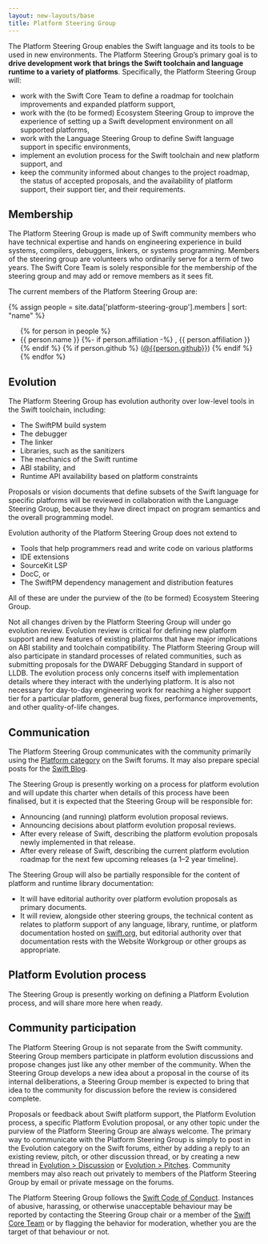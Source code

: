 ```yaml
---
layout: new-layouts/base
title: Platform Steering Group
---
```


The Platform Steering Group enables the Swift language and its tools to be used in new environments. The Platform Steering Group’s primary goal is to **drive development work that brings the Swift toolchain and language runtime to a variety of platforms**. Specifically, the Platform Steering Group will:

* work with the Swift Core Team to define a roadmap for toolchain improvements and expanded platform support,
* work with the (to be formed) Ecosystem Steering Group to improve the experience of setting up a Swift development environment on all supported platforms,
* work with the Language Steering Group to define Swift language support in specific environments,
* implement an evolution process for the Swift toolchain and new platform support, and
* keep the community informed about changes to the project roadmap, the status of accepted proposals, and the availability of platform support, their support tier, and their requirements.

## Membership

The Platform Steering Group is made up of Swift community members who have technical expertise and hands on engineering experience in build systems, compilers, debuggers, linkers, or systems programming. Members of the steering group are volunteers who ordinarily serve for a term of two years. The Swift Core Team is solely responsible for the membership of the steering group and may add or remove members as it sees fit.

The current members of the Platform Steering Group are:

{% assign people = site.data['platform-steering-group'].members | sort: "name" %}
<ul>
{% for person in people %}
<li>{{ person.name }}
{%- if person.affiliation -%}
  , {{ person.affiliation }}
{% endif %}
{% if person.github %}
  (<a href="https://github.com/{{person.github}}">@{{person.github}}</a>)
{% endif %}
</li>
{% endfor %}
</ul>


## Evolution

The Platform Steering Group has evolution authority over low-level tools in the Swift toolchain, including:

* The SwiftPM build system
* The debugger
* The linker
* Libraries, such as the sanitizers
* The mechanics of the Swift runtime
* ABI stability, and
* Runtime API availability based on platform constraints

Proposals or vision documents that define subsets of the Swift language for specific platforms will be reviewed in collaboration with the Language Steering Group, because they have direct impact on program semantics and the overall programming model.

Evolution authority of the Platform Steering Group does not extend to

* Tools that help programmers read and write code on various platforms
* IDE extensions
* SourceKit LSP
* DocC, or
* The SwiftPM dependency management and distribution features

All of these are under the purview of the (to be formed) Ecosystem Steering Group.

Not all changes driven by the Platform Steering Group will under go evolution review. Evolution review is critical for defining new platform support and new features of existing platforms that have major implications on ABI stability and toolchain compatibility. The Platform Steering Group will also participate in standard processes of related communities, such as submitting proposals for the DWARF Debugging Standard in support of LLDB. The evolution process only concerns itself with implementation details where they interact with the underlying platform. It is also not necessary for day-to-day engineering work for reaching a higher support tier for a particular platform, general bug fixes, performance improvements, and other quality-of-life changes.

## Communication

The Platform Steering Group communicates with the community primarily using the [Platform category](https://forums.swift.org/c/platform) on the Swift forums.  It may also prepare special posts for the [Swift Blog](https://www.swift.org/blog/).

The Steering Group is presently working on a process for platform evolution and will update this charter when details of this process have been finalised, but it is expected that the Steering Group will be responsible for:

* Announcing (and running) platform evolution proposal reviews.
* Announcing decisions about platform evolution proposal reviews.
* After every release of Swift, describing the platform evolution proposals newly implemented in that release.
* After every release of Swift, describing the current platform evolution roadmap for the next few upcoming releases (a 1–2 year timeline).

The Steering Group will also be partially responsible for the content of platform and runtime library documentation:

* It will have editorial authority over platform evolution proposals as primary documents.
* It will review, alongside other steering groups, the technical content as relates to platform support of any language, library, runtime, or platform documentation hosted on [swift.org](https://swift.org), but editorial authority over that documentation rests with the Website Workgroup or other groups as appropriate.

## Platform Evolution process

The Steering Group is presently working on defining a Platform Evolution process, and will share more here when ready.

## Community participation

The Platform Steering Group is not separate from the Swift community. Steering Group members participate in platform evolution discussions and propose changes just like any other member of the community.  When the Steering Group develops a new idea about a proposal in the course of its internal deliberations, a Steering Group member is expected to bring that idea to the community for discussion before the review is considered complete.

Proposals or feedback about Swift platform support, the Platform Evolution process, a specific Platform Evolution proposal, or any other topic under the purview of the Platform Steering Group are always welcome.  The primary way to communicate with the Platform Steering Group is simply to post in the Evolution category on the Swift forums, either by adding a reply to an existing review, pitch, or other discussion thread, or by creating a new thread in [Evolution > Discussion](https://forums.swift.org/c/evolution/discuss) or [Evolution > Pitches](https://forums.swift.org/c/evolution/pitches).  Community members may also reach out privately to members of the Platform Steering Group by email or private message on the forums.

The Platform Steering Group follows the [Swift Code of Conduct](https://www.swift.org/code-of-conduct/).  Instances of abusive, harassing, or otherwise unacceptable behaviour may be reported by contacting the Steering Group chair or a member of the [Swift Core Team](https://www.swift.org/community/#community-structure) or by flagging the behavior for moderation, whether you are the target of that behaviour or not.

